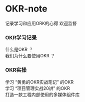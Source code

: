 # OKR-note

 记录学习和应用ORK的心得 欢迎监督

### OKR学习记录
 什么是OKR ？<br>
 我们为什么要使用OKR ？<br>
 
 ### OKR实操
 学习 “黄勇的OKR实战笔记” 的OKR <br>
 学习 “项目管理实战20讲” 的OKR <br>
 打造一款工程内部使用的多媒体组件库
 
 
